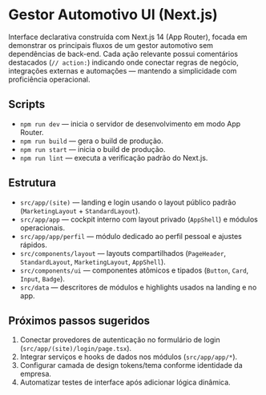 # Gestor Automotivo UI (Next.js)

Interface declarativa construída com Next.js 14 (App Router), focada em demonstrar os principais fluxos de um gestor automotivo sem dependências de back-end. Cada ação relevante possui comentários destacados (`// action:`) indicando onde conectar regras de negócio, integrações externas e automações — mantendo a simplicidade com proficiência operacional.

## Scripts

- `npm run dev` — inicia o servidor de desenvolvimento em modo App Router.
- `npm run build` — gera o build de produção.
- `npm run start` — inicia o build de produção.
- `npm run lint` — executa a verificação padrão do Next.js.

## Estrutura

- `src/app/(site)` — landing e login usando o layout público padrão (`MarketingLayout` + `StandardLayout`).
- `src/app/app` — cockpit interno com layout privado (`AppShell`) e módulos operacionais.
- `src/app/app/perfil` — módulo dedicado ao perfil pessoal e ajustes rápidos.
- `src/components/layout` — layouts compartilhados (`PageHeader`, `StandardLayout`, `MarketingLayout`, `AppShell`).
- `src/components/ui` — componentes atômicos e tipados (`Button`, `Card`, `Input`, `Badge`).
- `src/data` — descritores de módulos e highlights usados na landing e no app.

## Próximos passos sugeridos

1. Conectar provedores de autenticação no formulário de login (`src/app/(site)/login/page.tsx`).
2. Integrar serviços e hooks de dados nos módulos (`src/app/app/*`).
3. Configurar camada de design tokens/tema conforme identidade da empresa.
4. Automatizar testes de interface após adicionar lógica dinâmica.
